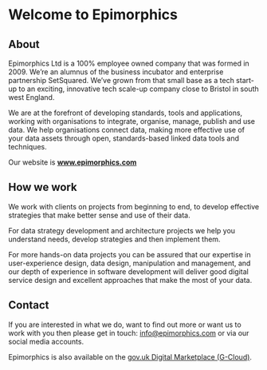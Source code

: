 # Welcome to Epimorphics

## About

Epimorphics Ltd is a 100% employee owned company that was formed in 2009. We’re an alumnus of the business incubator and enterprise partnership SetSquared. We’ve grown from that small base as a tech start-up to an exciting, innovative tech scale-up company close to Bristol in south west England.   

We are at the forefront of developing standards, tools and applications, working with organisations to integrate, organise, manage, publish and use data.  We help organisations connect data, making more effective use of your data assets through open, standards-based linked data tools and techniques. 

Our website is **www.epimorphics.com**

## How we work
We work with clients on projects from beginning to end, to develop effective strategies that make better sense and use of their data. 

For data strategy development and architecture projects we help you understand needs, develop strategies and then implement them.

For more hands-on data projects you can be assured that our expertise in user-experience design, data design, manipulation and management, and our depth of experience in software development will deliver good digital service design and excellent approaches that make the most of your data. 

## Contact 
If you are interested in what we do, want to find out more or want us to work with you then please get in touch: [info@epimorphics.com](mailto:info@epimorphics.com) or via our social media accounts.

Epimorphics is also available on the [gov.uk Digital Marketplace (G-Cloud)](https://www.digitalmarketplace.service.gov.uk/g-cloud/search?q=epimorphics).
